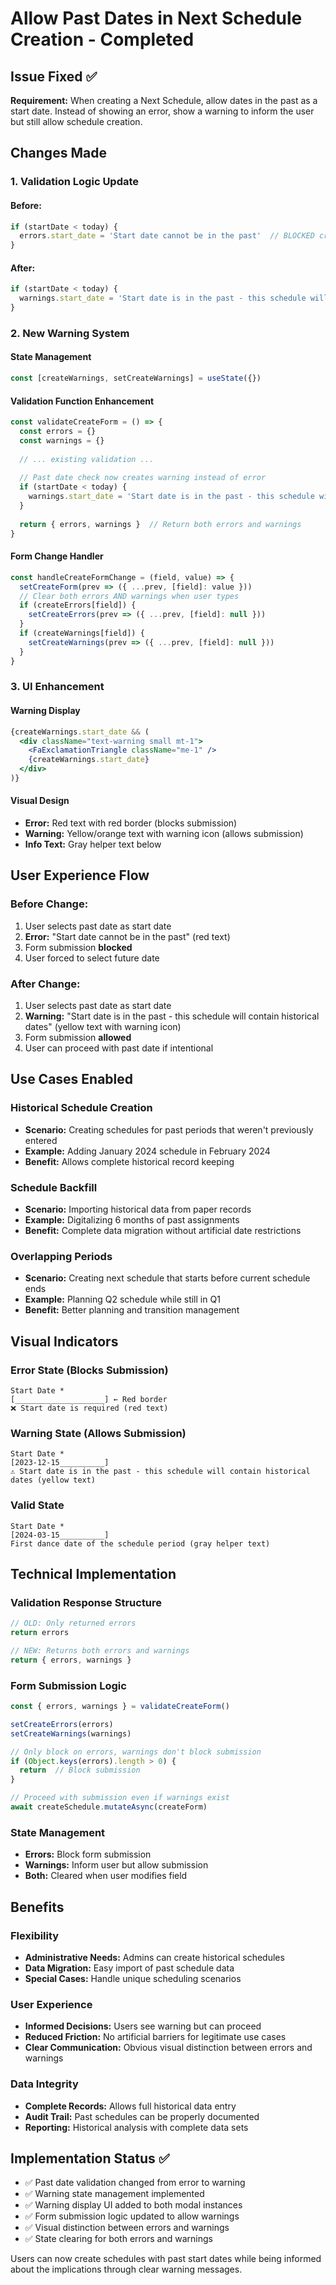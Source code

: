 # Allow Past Dates in Next Schedule Creation - Completed

## Issue Fixed ✅
**Requirement:** When creating a Next Schedule, allow dates in the past as a start date. Instead of showing an error, show a warning to inform the user but still allow schedule creation.

## Changes Made

### 1. Validation Logic Update

#### Before:
```javascript
if (startDate < today) {
  errors.start_date = 'Start date cannot be in the past'  // BLOCKED creation
}
```

#### After:
```javascript
if (startDate < today) {
  warnings.start_date = 'Start date is in the past - this schedule will contain historical dates'  // ALLOWS creation
}
```

### 2. New Warning System

#### State Management
```javascript
const [createWarnings, setCreateWarnings] = useState({})
```

#### Validation Function Enhancement
```javascript
const validateCreateForm = () => {
  const errors = {}
  const warnings = {}
  
  // ... existing validation ...
  
  // Past date check now creates warning instead of error
  if (startDate < today) {
    warnings.start_date = 'Start date is in the past - this schedule will contain historical dates'
  }
  
  return { errors, warnings }  // Return both errors and warnings
}
```

#### Form Change Handler
```javascript
const handleCreateFormChange = (field, value) => {
  setCreateForm(prev => ({ ...prev, [field]: value }))
  // Clear both errors AND warnings when user types
  if (createErrors[field]) {
    setCreateErrors(prev => ({ ...prev, [field]: null }))
  }
  if (createWarnings[field]) {
    setCreateWarnings(prev => ({ ...prev, [field]: null }))
  }
}
```

### 3. UI Enhancement

#### Warning Display
```jsx
{createWarnings.start_date && (
  <div className="text-warning small mt-1">
    <FaExclamationTriangle className="me-1" />
    {createWarnings.start_date}
  </div>
)}
```

#### Visual Design
- **Error:** Red text with red border (blocks submission)
- **Warning:** Yellow/orange text with warning icon (allows submission)
- **Info Text:** Gray helper text below

## User Experience Flow

### Before Change:
1. User selects past date as start date
2. **Error:** "Start date cannot be in the past" (red text)
3. Form submission **blocked**
4. User forced to select future date

### After Change:
1. User selects past date as start date
2. **Warning:** "Start date is in the past - this schedule will contain historical dates" (yellow text with warning icon)
3. Form submission **allowed**
4. User can proceed with past date if intentional

## Use Cases Enabled

### Historical Schedule Creation
- **Scenario:** Creating schedules for past periods that weren't previously entered
- **Example:** Adding January 2024 schedule in February 2024
- **Benefit:** Allows complete historical record keeping

### Schedule Backfill
- **Scenario:** Importing historical data from paper records
- **Example:** Digitalizing 6 months of past assignments
- **Benefit:** Complete data migration without artificial date restrictions

### Overlapping Periods
- **Scenario:** Creating next schedule that starts before current schedule ends
- **Example:** Planning Q2 schedule while still in Q1
- **Benefit:** Better planning and transition management

## Visual Indicators

### Error State (Blocks Submission)
```
Start Date *
[____________________] ← Red border
❌ Start date is required (red text)
```

### Warning State (Allows Submission)
```
Start Date *
[2023-12-15__________] 
⚠️ Start date is in the past - this schedule will contain historical dates (yellow text)
```

### Valid State
```
Start Date *
[2024-03-15__________]
First dance date of the schedule period (gray helper text)
```

## Technical Implementation

### Validation Response Structure
```javascript
// OLD: Only returned errors
return errors

// NEW: Returns both errors and warnings
return { errors, warnings }
```

### Form Submission Logic
```javascript
const { errors, warnings } = validateCreateForm()

setCreateErrors(errors)
setCreateWarnings(warnings)

// Only block on errors, warnings don't block submission
if (Object.keys(errors).length > 0) {
  return  // Block submission
}

// Proceed with submission even if warnings exist
await createSchedule.mutateAsync(createForm)
```

### State Management
- **Errors:** Block form submission
- **Warnings:** Inform user but allow submission
- **Both:** Cleared when user modifies field

## Benefits

### Flexibility
- **Administrative Needs:** Admins can create historical schedules
- **Data Migration:** Easy import of past schedule data
- **Special Cases:** Handle unique scheduling scenarios

### User Experience
- **Informed Decisions:** Users see warning but can proceed
- **Reduced Friction:** No artificial barriers for legitimate use cases
- **Clear Communication:** Obvious visual distinction between errors and warnings

### Data Integrity
- **Complete Records:** Allows full historical data entry
- **Audit Trail:** Past schedules can be properly documented
- **Reporting:** Historical analysis with complete data sets

## Implementation Status ✅

- ✅ Past date validation changed from error to warning
- ✅ Warning state management implemented
- ✅ Warning display UI added to both modal instances
- ✅ Form submission logic updated to allow warnings
- ✅ Visual distinction between errors and warnings
- ✅ State clearing for both errors and warnings

Users can now create schedules with past start dates while being informed about the implications through clear warning messages.
